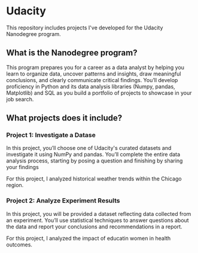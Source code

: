 # Udacity
This repository includes projects I've developed for the Udacity Nanodegree program.

## What is the Nanodegree program?
This program prepares you for a career as a data analyst by helping you learn to organize data, uncover
patterns and insights, draw meaningful conclusions, and clearly communicate critical findings. You’ll develop
proficiency in Python and its data analysis libraries (Numpy, pandas, Matplotlib) and SQL as you build a
portfolio of projects to showcase in your job search.

## What projects does it include?
 
### Project 1: Investigate a Datase
In this project, you’ll choose one of Udacity's curated datasets and investigate it using NumPy and pandas.
You’ll complete the entire data analysis process, starting by posing a question and finishing by sharing your
findings

For this project, I analyzed historical weather trends within the Chicago region.

### Project 2: Analyze Experiment Results
In this project, you will be provided a dataset reflecting data collected from an experiment. You’ll use
statistical techniques to answer questions about the data and report your conclusions and
recommendations in a report.

For this project, I analyzed the impact of educatin women in health outcomes.
